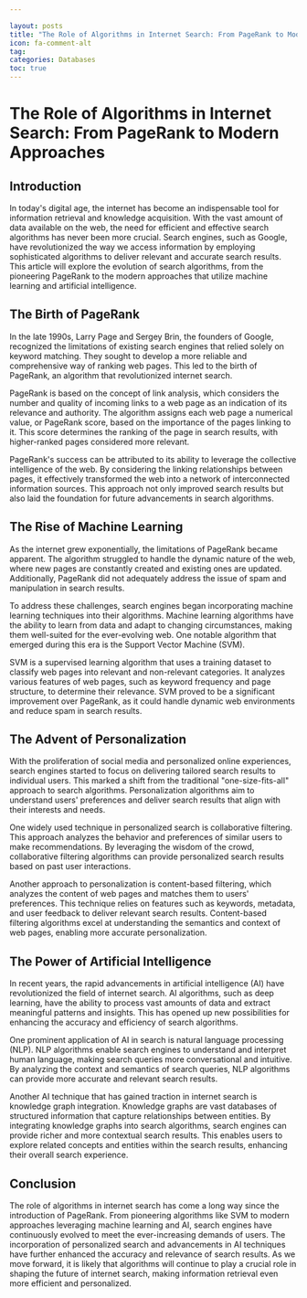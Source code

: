 ```yaml
---

layout: posts
title: "The Role of Algorithms in Internet Search: From PageRank to Modern Approaches"
icon: fa-comment-alt
tag:      
categories: Databases
toc: true
---
```




# The Role of Algorithms in Internet Search: From PageRank to Modern Approaches

## Introduction

In today's digital age, the internet has become an indispensable tool for information retrieval and knowledge acquisition. With the vast amount of data available on the web, the need for efficient and effective search algorithms has never been more crucial. Search engines, such as Google, have revolutionized the way we access information by employing sophisticated algorithms to deliver relevant and accurate search results. This article will explore the evolution of search algorithms, from the pioneering PageRank to the modern approaches that utilize machine learning and artificial intelligence.

## The Birth of PageRank

In the late 1990s, Larry Page and Sergey Brin, the founders of Google, recognized the limitations of existing search engines that relied solely on keyword matching. They sought to develop a more reliable and comprehensive way of ranking web pages. This led to the birth of PageRank, an algorithm that revolutionized internet search.

PageRank is based on the concept of link analysis, which considers the number and quality of incoming links to a web page as an indication of its relevance and authority. The algorithm assigns each web page a numerical value, or PageRank score, based on the importance of the pages linking to it. This score determines the ranking of the page in search results, with higher-ranked pages considered more relevant.

PageRank's success can be attributed to its ability to leverage the collective intelligence of the web. By considering the linking relationships between pages, it effectively transformed the web into a network of interconnected information sources. This approach not only improved search results but also laid the foundation for future advancements in search algorithms.

## The Rise of Machine Learning

As the internet grew exponentially, the limitations of PageRank became apparent. The algorithm struggled to handle the dynamic nature of the web, where new pages are constantly created and existing ones are updated. Additionally, PageRank did not adequately address the issue of spam and manipulation in search results.

To address these challenges, search engines began incorporating machine learning techniques into their algorithms. Machine learning algorithms have the ability to learn from data and adapt to changing circumstances, making them well-suited for the ever-evolving web. One notable algorithm that emerged during this era is the Support Vector Machine (SVM).

SVM is a supervised learning algorithm that uses a training dataset to classify web pages into relevant and non-relevant categories. It analyzes various features of web pages, such as keyword frequency and page structure, to determine their relevance. SVM proved to be a significant improvement over PageRank, as it could handle dynamic web environments and reduce spam in search results.

## The Advent of Personalization

With the proliferation of social media and personalized online experiences, search engines started to focus on delivering tailored search results to individual users. This marked a shift from the traditional "one-size-fits-all" approach to search algorithms. Personalization algorithms aim to understand users' preferences and deliver search results that align with their interests and needs.

One widely used technique in personalized search is collaborative filtering. This approach analyzes the behavior and preferences of similar users to make recommendations. By leveraging the wisdom of the crowd, collaborative filtering algorithms can provide personalized search results based on past user interactions.

Another approach to personalization is content-based filtering, which analyzes the content of web pages and matches them to users' preferences. This technique relies on features such as keywords, metadata, and user feedback to deliver relevant search results. Content-based filtering algorithms excel at understanding the semantics and context of web pages, enabling more accurate personalization.

## The Power of Artificial Intelligence

In recent years, the rapid advancements in artificial intelligence (AI) have revolutionized the field of internet search. AI algorithms, such as deep learning, have the ability to process vast amounts of data and extract meaningful patterns and insights. This has opened up new possibilities for enhancing the accuracy and efficiency of search algorithms.

One prominent application of AI in search is natural language processing (NLP). NLP algorithms enable search engines to understand and interpret human language, making search queries more conversational and intuitive. By analyzing the context and semantics of search queries, NLP algorithms can provide more accurate and relevant search results.

Another AI technique that has gained traction in internet search is knowledge graph integration. Knowledge graphs are vast databases of structured information that capture relationships between entities. By integrating knowledge graphs into search algorithms, search engines can provide richer and more contextual search results. This enables users to explore related concepts and entities within the search results, enhancing their overall search experience.

## Conclusion

The role of algorithms in internet search has come a long way since the introduction of PageRank. From pioneering algorithms like SVM to modern approaches leveraging machine learning and AI, search engines have continuously evolved to meet the ever-increasing demands of users. The incorporation of personalized search and advancements in AI techniques have further enhanced the accuracy and relevance of search results. As we move forward, it is likely that algorithms will continue to play a crucial role in shaping the future of internet search, making information retrieval even more efficient and personalized.